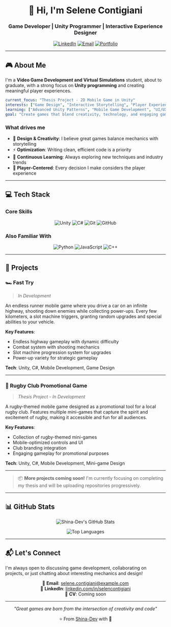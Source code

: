 <div align="center">
  
# 👋 Hi, I'm Selene Contigiani

### Game Developer | Unity Programmer | Interactive Experience Designer

[![LinkedIn](https://img.shields.io/badge/LinkedIn-Connect-0077B5?style=for-the-badge&logo=linkedin&logoColor=white)](https://linkedin.com/in/selencontigiani)
[![Email](https://img.shields.io/badge/Email-Contact-D14836?style=for-the-badge&logo=gmail&logoColor=white)](mailto:selene.contigiani@example.com)
[![Portfolio](https://img.shields.io/badge/Portfolio-Coming_Soon-9b59b6?style=for-the-badge&logo=github&logoColor=white)](#)

</div>

---

## 🎮 About Me

I'm a **Video Game Development and Virtual Simulations** student, about to graduate, with a strong focus on **Unity programming** and creating meaningful player experiences.

```yaml
current_focus: "Thesis Project - 2D Mobile Game in Unity"
interests: ["Game Design", "Interactive Storytelling", "Player Experience", "Code Optimization"]
learning: ["Advanced Unity Patterns", "Mobile Game Development", "UI/UX for Games"]
goal: "Create games that blend creativity, technology, and engaging gameplay"
```

### What drives me

- 🎨 **Design & Creativity**: I believe great games balance mechanics with storytelling
- ⚡ **Optimization**: Writing clean, efficient code is a priority
- 🌱 **Continuous Learning**: Always exploring new techniques and industry trends
- 🎯 **Player-Centered**: Every decision I make considers the player experience

---

## 💻 Tech Stack

### Core Skills
<div align="center">

![Unity](https://img.shields.io/badge/Unity-100000?style=for-the-badge&logo=unity&logoColor=white)
![C#](https://img.shields.io/badge/C%23-239120?style=for-the-badge&logo=c-sharp&logoColor=white)
![Git](https://img.shields.io/badge/Git-F05032?style=for-the-badge&logo=git&logoColor=white)
![GitHub](https://img.shields.io/badge/GitHub-181717?style=for-the-badge&logo=github&logoColor=white)

</div>

### Also Familiar With
<div align="center">

![Python](https://img.shields.io/badge/Python-3776AB?style=for-the-badge&logo=python&logoColor=white)
![JavaScript](https://img.shields.io/badge/JavaScript-F7DF1E?style=for-the-badge&logo=javascript&logoColor=black)
![C++](https://img.shields.io/badge/C++-00599C?style=for-the-badge&logo=c%2B%2B&logoColor=white)

</div>

---

## 🚀 Projects

### 🏎️ Fast Try
> *In Development*

An endless runner mobile game where you drive a car on an infinite highway, shooting down enemies while collecting power-ups. Every few kilometers, a slot machine triggers, granting random upgrades and special abilities to your vehicle.

**Key Features**:
- Endless highway gameplay with dynamic difficulty
- Combat system with shooting mechanics
- Slot machine progression system for upgrades
- Power-up variety for strategic gameplay

**Tech**: Unity, C#, Mobile Development, Game Design

---

### 🏉 Rugby Club Promotional Game
> *Thesis Project - In Development*

A rugby-themed mobile game designed as a promotional tool for a local rugby club. Features multiple mini-games that capture the spirit and excitement of rugby, making it accessible and fun for all audiences.

**Key Features**:
- Collection of rugby-themed mini-games
- Mobile-optimized controls and UI
- Club branding integration
- Engaging gameplay for promotional purposes

**Tech**: Unity, C#, Mobile Development, Mini-game Design

---

> 📦 **More projects coming soon!** I'm currently focusing on completing my thesis and will be uploading repositories progressively.

---

## 📊 GitHub Stats

<div align="center">
  
![Shina-Dev's GitHub Stats](https://github-readme-stats.vercel.app/api?username=Shina-Dev&show_icons=true&theme=radical&hide_border=true&bg_color=0D1117)

![Top Languages](https://github-readme-stats.vercel.app/api/top-langs/?username=Shina-Dev&layout=compact&theme=radical&hide_border=true&bg_color=0D1117)

</div>

---

## 📬 Let's Connect

I'm always open to discussing game development, collaborating on projects, or just chatting about interesting mechanics and design!

<div align="center">

📧 **Email**: selene.contigiani@example.com  
💼 **LinkedIn**: [linkedin.com/in/selencontigiani](https://linkedin.com/in/selencontigiani)  
📄 **CV**: Coming soon

</div>

---

<div align="center">
  
*"Great games are born from the intersection of creativity and code"*

⭐️ From [Shina-Dev](https://github.com/Shina-Dev) with 💜

</div>
